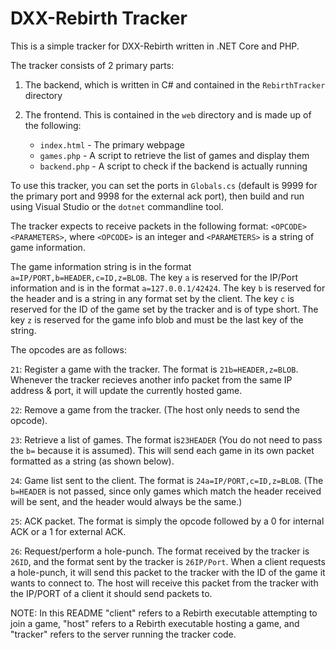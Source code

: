 # DXX-Rebirth Tracker
This is a simple tracker for DXX-Rebirth written in .NET Core and PHP.

The tracker consists of 2 primary parts:

1. The backend, which is written in C# and contained in the `RebirthTracker` directory

2. The frontend. This is contained in the `web` directory and is made up of the following:
    - `index.html` - The primary webpage
    - `games.php` - A script to retrieve the list of games and display them
    - `backend.php` - A script to check if the backend is actually running

To use this tracker, you can set the ports in `Globals.cs` (default is 9999 for the primary port and 9998 for the external ack port), then build and run using Visual Studio or the `dotnet` commandline tool.

The tracker expects to receive packets in the following format: `<OPCODE><PARAMETERS>`, where `<OPCODE>` is an integer and `<PARAMETERS>` is a string of game information.

The game information string is in the format `a=IP/PORT,b=HEADER,c=ID,z=BLOB`. The key `a` is reserved for the IP/Port information and is in the format `a=127.0.0.1/42424`. The key `b` is reserved for the header and is a string in any format set by the client. The key `c` is reserved for the ID of the game set by the tracker and is of type short. The key `z` is reserved for the game info blob and must be the last key of the string.

The opcodes are as follows:

  `21`: Register a game with the tracker. The format is `21b=HEADER,z=BLOB`. Whenever the tracker recieves another info packet from the same IP address & port, it will update the currently hosted game.

  `22`: Remove a game from the tracker. (The host only needs to send the opcode).

  `23`: Retrieve a list of games. The format is`23HEADER` (You do not need to pass the `b=` because it is assumed). This will send each game in its own packet formatted as a string (as shown below).
  
  `24`: Game list sent to the client. The format is `24a=IP/PORT,c=ID,z=BLOB`. (The `b=HEADER` is not passed, since only games which match the header received will be sent, and the header would always be the same.)

  `25`: ACK packet. The format is simply the opcode followed by a 0 for internal ACK or a 1 for external ACK.

  `26`: Request/perform a hole-punch. The format received by the tracker is `26ID`, and the format sent by the tracker is `26IP/Port`. When a client requests a hole-punch, it will send this packet to the tracker with the ID of the game it wants to connect to. The host will receive this packet from the tracker with the IP/PORT of a client it should send packets to.
  
  NOTE: In this README "client" refers to a Rebirth executable attempting to join a game, "host" refers to a Rebirth executable hosting a game, and "tracker" refers to the server running the tracker code.
